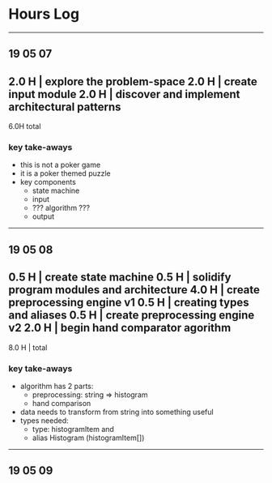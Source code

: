 # Hours Log
----------------
## 19 05 07

2.0 H | explore the problem-space
2.0 H | create input module
2.0 H | discover and implement architectural patterns
--
6.0H total

### key take-aways
* this is not a poker game
* it is a poker themed puzzle
* key components
  * state machine
  * input
  * ??? algorithm ???
  * output

----------------
## 19 05 08

0.5 H | create state machine
0.5 H | solidify program modules and architecture
4.0 H | create preprocessing engine v1
0.5 H | creating types and aliases
0.5 H | create preprocessing engine v2
2.0 H | begin hand comparator agorithm
--
8.0 H | total

### key take-aways
* algorithm has 2 parts:
  * preprocessing: string => histogram
  * hand comparison
* data needs to transform from string into something useful
* types needed:
  * type: histogramItem and 
  * alias Histogram (histogramItem[])

----------------
## 19 05 09

